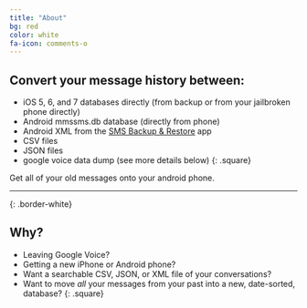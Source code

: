 ```yaml
---
title: "About"
bg: red
color: white
fa-icon: comments-o
---
```


## Convert your message history between:

- iOS 5, 6, and 7 databases directly (from backup or from your jailbroken phone directly)
- Android mmssms.db database (directly from phone)
- Android XML from the [SMS Backup & Restore](http://android.riteshsahu.com/apps/sms-backup-restore) app
- CSV files
- JSON files
- google voice data dump (see more details below)
{: .square}

Get all of your old messages onto your android phone.

----------------------
{: .border-white}

## Why?

- Leaving Google Voice?
- Getting a new iPhone or Android phone?
- Want a searchable CSV, JSON, or XML file of your conversations?
- Want to move *all* your messages from your past into a new, date-sorted, database?
{: .square}
